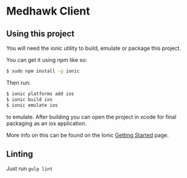 Medhawk Client
=====================

## Using this project

You will need the ionic utility to build, emulate or package this project.

You can get it using npm like so:

```bash
$ sudo npm install -g ionic
```

Then run:

```bash
$ ionic platforms add ios
$ ionic build ios
$ ionic emulate ios
```

to emulate. After building you can open the project in xcode for final
packaging as an ios application.

More info on this can be found on the Ionic [Getting Started](http://ionicframework.com/getting-started) page.

## Linting

Just run `gulp lint`
